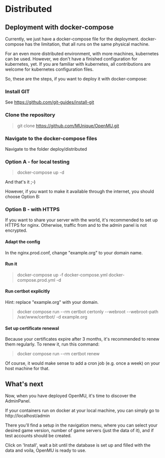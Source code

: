 # Distributed

## Deployment with docker-compose

Currently, we just have a docker-compose file for the deployment.
docker-compose has the limitation, that all runs on the same physical machine.

For an even more distributed environment, with more machines, kubernetes can be used.
However, we don't have a finished configuration for kubernetes, yet. If you are familiar with kubernetes,
all contributions are welcome for kubernetes configuration files.

So, these are the steps, if you want to deploy it with docker-compose:

### Install GIT

See https://github.com/git-guides/install-git

### Clone the repository

> git clone https://github.com/MUnique/OpenMU.git

### Navigate to the docker-compose files

Navigate to the folder deploy/distributed

### Option A - for local testing

> docker-compose up -d

And that's it ;-)

However, if you want to make it available through the internet, you should choose Option B:

### Option B - with HTTPS

If you want to share your server with the world, it's recommended to set up HTTPS for nginx.
Otherwise, traffic from and to the admin panel is not encrypted.

#### Adapt the config

In the nginx.prod.conf, change "example.org" to your domain name.

#### Run it

> docker-compose up -f docker-compose.yml docker-compose.prod.yml -d

#### Run certbot explicitly

Hint: replace "example.org" with your domain.

> docker compose run --rm  certbot certonly --webroot --webroot-path /var/www/certbot/ -d example.org

#### Set up certificate renewal
Because your certificates expire after 3 months, it's recommended to renew them regularly.
To renew it, run this command:

> docker compose run --rm certbot renew

Of course, it would make sense to add a cron job (e.g. once a week) on your host machine for that.

## What's next

Now, when you have deployed OpenMU, it's time to discover the AdminPanel.

If your containers run on docker at your local machine, you can simply go to http://localhost/admin

There you'll find a setup in the navigation menu, where you can select your desired game version, number of game servers (just the data of it), and if test accounts should be created.

Click on 'Install', wait a bit until the database is set up and filled with the data and voila, OpenMU is ready to use.

